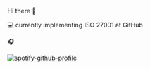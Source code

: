 Hi there 👋

💻 currently implementing ISO 27001 at GitHub
 
🎧

[![spotify-github-profile](https://spotify-github-profile.vercel.app/api/view?uid=griffeth.brandon&cover_image=true&theme=default)](https://github.com/kittinan/spotify-github-profile)

